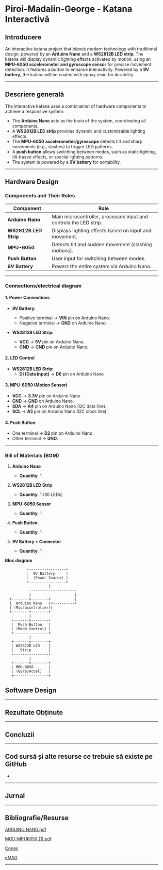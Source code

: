 

# **Piroi-Madalin-George - Katana Interactivă**

## **Introducere**  
An interactive katana project that blends modern technology with traditional design, powered by an **Arduino Nano** and a **WS2812B LED strip**. The katana will display dynamic lighting effects activated by motion, using an **MPU-6050 accelerometer and gyroscope sensor** for precise movement detection. It features a button to enhance interactivity. Powered by a **9V battery**, the katana will be coated with epoxy resin for durability.

---

## **Descriere generală**  
The interactive katana uses a combination of hardware components to achieve a responsive system:
- The **Arduino Nano** acts as the brain of the system, coordinating all components.
- A **WS2812B LED strip** provides dynamic and customizable lighting effects.
- The **MPU-6050 accelerometer/gyroscope** detects tilt and sharp movements (e.g., slashes) to trigger LED patterns.
- A **push button** allows switching between modes, such as static lighting, tilt-based effects, or special lighting patterns.
- The system is powered by a **9V battery** for portability.

---

## **Hardware Design**

### **Components and Their Roles**
| **Component**          | **Role**                                                                 |
|-------------------------|-------------------------------------------------------------------------|
| **Arduino Nano**        | Main microcontroller, processes input and controls the LED strip.       |
| **WS2812B LED Strip**   | Displays lighting effects based on input and movement.                  |
| **MPU-6050**            | Detects tilt and sudden movement (slashing motions).                    |
| **Push Button**         | User input for switching between modes.                                 |
| **9V Battery**          | Powers the entire system via Arduino Nano.                              |


---

### **Connections**/**electrical diagram**

#### **1. Power Connections**
- **9V Battery**:
  - Positive terminal → **VIN** pin on Arduino Nano.
  - Negative terminal → **GND** on Arduino Nano.

- **WS2812B LED Strip**:
  - **VCC** → **5V** pin on Arduino Nano.
  - **GND** → **GND** pin on Arduino Nano.

#### **2. LED Control**
- **WS2812B LED Strip**:
  - **DI (Data Input)** → **D6** pin on Arduino Nano 

#### **3. MPU-6050 (Motion Sensor)**
- **VCC** → **3.3V** pin on Arduino Nano.
- **GND** → **GND** on Arduino Nano.
- **SDA** → **A4** pin on Arduino Nano (I2C data line).
- **SCL** → **A5** pin on Arduino Nano (I2C clock line).

#### **4. Push Button**
- One terminal → **D2** pin on Arduino Nano.
- Other terminal → **GND**.

---


### **Bill of Materials (BOM)**

1. **Arduino Nano**  
   - **Quantity**: 1  

2. **WS2812B LED Strip**  
   - **Quantity**: 1 (30 LEDs)  

3. **MPU-6050 Sensor**  
   - **Quantity**: 1   

4. **Push Button**  
   - **Quantity**: 1   

5. **9V Battery + Connector**  
   - **Quantity**: 1  

**Bloc diagram**



```text
          +-----------------+
          |  9V Battery     |
          |  (Power Source) |
          +-----------------+
                    |
           ----------------------
           |                    |
  +--------v--------+           |
  |  Arduino Nano   |<----------+
  | (Microcontroller)| 
  +--------+--------+
           |        
   +-------v--------+        
   |  Push Button   |        
   | (Mode Control) |        
   +----------------+        
           |                    
   +-------v--------+        
   | WS2812B LED    |        
   |   Strip        |        
   +----------------+        
           |                    
   +-------v--------+        
   | MPU-6050       |        
   | (Gyro/Accel)   |        
   +----------------+        
```



## **Software Design**





---

## **Rezultate Obținute**


---

## **Concluzii**



---

## **Cod sursă și alte resurse ce trebuie să existe pe GitHub**

-

---

## **Jurnal**



---

## **Bibliografie/Resurse**
[ARDUINO NANO.pdf](https://github.com/user-attachments/files/18157635/ARDUINO.NANO.pdf)

[MOD-MPU6050 (1).pdf](https://github.com/user-attachments/files/18157645/MOD-MPU6050.1.pdf)

[Conex](https://www.conexelectronic.r/)

[eMAG]([https://www.conexelectronic.r/](https://www.emag.ro/))





---
